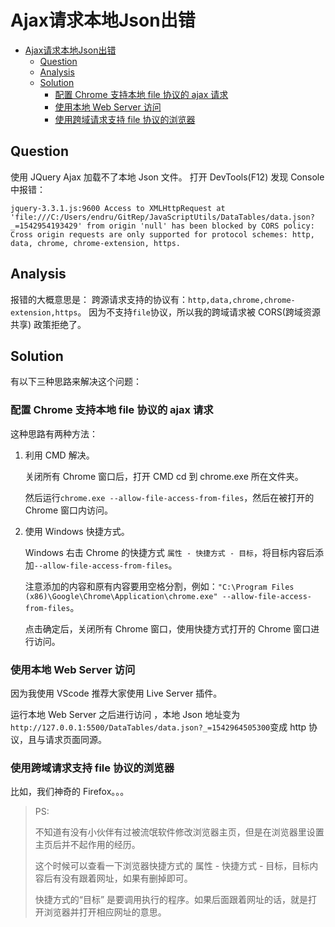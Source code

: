 # Ajax请求本地Json出错

- [Ajax请求本地Json出错](#ajax请求本地json出错)
  - [Question](#question)
  - [Analysis](#analysis)
  - [Solution](#solution)
    - [配置 Chrome 支持本地 file 协议的 ajax 请求](#配置-chrome-支持本地-file-协议的-ajax-请求)
    - [使用本地 Web Server 访问](#使用本地-web-server-访问)
    - [使用跨域请求支持 file 协议的浏览器](#使用跨域请求支持-file-协议的浏览器)

## Question

使用 JQuery Ajax 加载不了本地 Json 文件。
打开 DevTools(F12) 发现 Console 中报错：

```log
jquery-3.3.1.js:9600 Access to XMLHttpRequest at 'file:///C:/Users/endru/GitRep/JavaScriptUtils/DataTables/data.json?_=1542954193429' from origin 'null' has been blocked by CORS policy: Cross origin requests are only supported for protocol schemes: http, data, chrome, chrome-extension, https.
```

## Analysis

报错的大概意思是：
跨源请求支持的协议有：`http,data,chrome,chrome-extension,https`。
因为不支持`file`协议，所以我的跨域请求被 CORS(跨域资源共享) 政策拒绝了。

## Solution

有以下三种思路来解决这个问题：

### 配置 Chrome 支持本地 file 协议的 ajax 请求

这种思路有两种方法：

1. 利用 CMD 解决。

    关闭所有 Chrome 窗口后，打开 CMD cd 到 chrome.exe 所在文件夹。

    然后运行`chrome.exe --allow-file-access-from-files`，然后在被打开的 Chrome 窗口内访问。
2. 使用 Windows 快捷方式。

    Windows 右击 Chrome 的快捷方式 `属性 - 快捷方式 - 目标`，将目标内容后添加`--allow-file-access-from-files`。

    注意添加的内容和原有内容要用空格分割，例如：`"C:\Program Files (x86)\Google\Chrome\Application\chrome.exe" --allow-file-access-from-files`。

    点击确定后，关闭所有 Chrome 窗口，使用快捷方式打开的 Chrome 窗口进行访问。

### 使用本地 Web Server 访问

因为我使用 VScode 推荐大家使用 Live Server 插件。

运行本地 Web Server 之后进行访问 ，本地 Json 地址变为 `http://127.0.0.1:5500/DataTables/data.json?_=1542964505300`变成 http 协议，且与请求页面同源。

### 使用跨域请求支持 file 协议的浏览器

比如，我们神奇的 Firefox。。。

> PS:
>
> 不知道有没有小伙伴有过被流氓软件修改浏览器主页，但是在浏览器里设置主页后并不起作用的经历。
>
> 这个时候可以查看一下浏览器快捷方式的 属性 - 快捷方式 - 目标，目标内容后有没有跟着网址，如果有删掉即可。
>
> 快捷方式的“目标” 是要调用执行的程序。如果后面跟着网址的话，就是打开浏览器并打开相应网址的意思。
